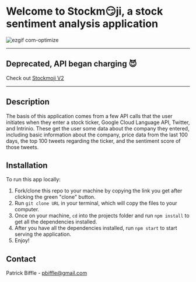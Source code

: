 # Welcome to Stockm😏ji, a stock sentiment analysis application
![ezgif com-optimize](https://user-images.githubusercontent.com/32248824/38705058-885765aa-3e65-11e8-9d94-64648815d397.gif)
___

## Deprecated, API began charging 😈
Check out [Stockmoji V2](https://github.com/Piglacquer/stockmoji-client-v2)
___

## Description

The basis of this application comes from a few API calls that the user initiates when they enter a stock ticker, Google Cloud Language API, Twitter, and Intrinio. These get the user some data about the company they entered, including basic information about the company, price data from the last 100 days, the top 100 tweets regarding the ticker, and the sentiment score of those tweets.

## Installation

To run this app locally:
1. Fork/clone this repo to your machine by copying the link you get after clicking the green "clone" button.
2. Run `git clone URL` in your terminal, which will copy the files to your computer.
3. Once on your machine, `cd` into the projects folder and run `npm install` to get all the dependencies installed.
4. After you have all the dependencies installed, run `npm start` to start serving the application.
5. Enjoy!

## Contact

Patrick Biffle - pbiffle@gmail.com
